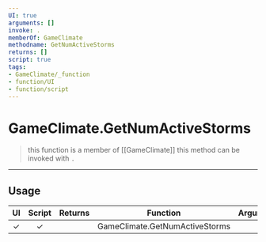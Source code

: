```yaml
---
UI: true
arguments: []
invoke: .
memberOf: GameClimate
methodname: GetNumActiveStorms
returns: []
script: true
tags:
- GameClimate/_function
- function/UI
- function/script
---
```

# GameClimate.GetNumActiveStorms
> this function is a member of [[GameClimate]]
> this method can be invoked with `.`
-----
## Usage
|  UI | Script | Returns | Function | Arguments |
|:---:|:------:|-------:|:--------:|:---------|
|✓|✓||GameClimate.GetNumActiveStorms||
